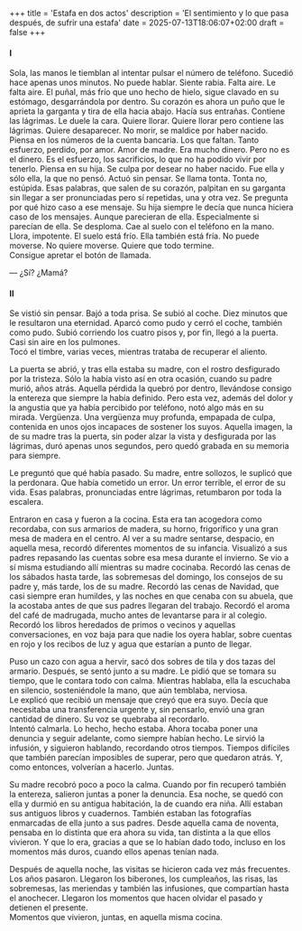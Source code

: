 +++
title = 'Estafa en dos actos'
description = 'El sentimiento y lo que pasa después, de sufrir una estafa'
date = 2025-07-13T18:06:07+02:00
draft = false
+++

#### I

Sola, las manos le tiemblan al intentar pulsar el número de teléfono. Sucedió hace apenas unos minutos. No puede hablar. Siente rabia. Falta aire. Le falta aire. El puñal, más frío que uno hecho de hielo, sigue clavado en su estómago, desgarrándola por dentro. Su corazón es ahora un puño que le aprieta la garganta y tira de ella hacia abajo. Hacía sus entrañas. Contiene las lágrimas. Le duele la cara. Quiere llorar. Quiere llorar pero contiene las lágrimas. Quiere desaparecer. No morir, se maldice por haber nacido. Piensa en los números de la cuenta bancaria. Los que faltan. Tanto esfuerzo, perdido, por amor. Amor de madre. Era mucho dinero. Pero no es el dinero. Es el esfuerzo, los sacrificios, lo que no ha podido vivir por tenerlo. Piensa en su hija. Se culpa por desear no haber nacido. Fue ella y sólo ella, la que no pensó. Actuó sin pensar. Se llama tonta. Tonta no, estúpida. Esas palabras, que salen de su corazón, palpitan en su garganta sin llegar a ser pronunciadas pero sí repetidas, una y otra vez. Se pregunta por qué hizo caso a ese mensaje. Su hija siempre le decía que nunca hiciera caso de los mensajes. Aunque parecieran de ella. Especialmente si parecían de ella. Se desploma. Cae al suelo con el teléfono en la mano. Llora, impotente. El suelo está frío. Ella también está fría. No puede moverse. No quiere moverse. Quiere que todo termine.  
Consigue apretar el botón de llamada.  

— ¿Sí? ¿Mamá?

#### II
Se vistió sin pensar. Bajó a toda prisa. Se subió al coche. Diez minutos que le resultaron una eternidad. Aparcó como pudo y cerró el coche, también como pudo. Subió corriendo los cuatro pisos y, por fin, llegó a la puerta. Casi sin aire en los pulmones.  
Tocó el timbre, varias veces, mientras trataba de recuperar el aliento.  

La puerta se abrió, y tras ella estaba su madre, con el rostro desfigurado por la tristeza. Sólo la había visto así en otra ocasión, cuando su padre murió, años atrás. Aquella pérdida la quebró por dentro, llevándose consigo la entereza que siempre la había definido. Pero esta vez, además del dolor y la angustia que ya había percibido por teléfono, notó algo más en su mirada. Vergüenza. Una vergüenza muy profunda, empapada de culpa, contenida en unos ojos incapaces de sostener los suyos. Aquella imagen, la de su madre tras la puerta, sin poder alzar la vista y desfigurada por las lágrimas, duró apenas unos segundos, pero quedó grabada en su memoria para siempre.  

Le preguntó que qué había pasado. Su madre, entre sollozos, le suplicó que la perdonara. Que había cometido un error. Un error terrible, el error de su vida. Esas palabras, pronunciadas entre lágrimas, retumbaron por toda la escalera.  

Entraron en casa y fueron a la cocina. Esta era tan acogedora como recordaba, con sus armarios de madera, su horno, frigorífico y una gran mesa de madera en el centro. Al ver a su madre sentarse, despacio, en aquella mesa, recordó diferentes momentos de su infancia. Visualizó a sus padres repasando las cuentas sobre esa mesa durante el invierno. Se vio a sí misma estudiando allí mientras su madre cocinaba. Recordó las cenas de los sábados hasta tarde, las sobremesas del domingo, los consejos de su padre y, más tarde, los de su madre. Recordó las cenas de Navidad, que casi siempre eran humildes, y las noches en que cenaba con su abuela, que la acostaba antes de que sus padres llegaran del trabajo. Recordó el aroma del café de madrugada, mucho antes de levantarse para ir al colegio. Recordó los libros heredados de primos o vecinos y aquellas conversaciones, en voz baja para que nadie los oyera hablar, sobre cuentas en rojo y los recibos de luz y agua que estarían a punto de llegar.

Puso un cazo con agua a hervir, sacó dos sobres de tila y dos tazas del armario. Después, se sentó junto a su madre. Le pidió que se tomara su tiempo, que le contara todo con calma. Mientras hablaba, ella la escuchaba en silencio, sosteniéndole la mano, que aún temblaba, nerviosa.  
Le explicó que recibió un mensaje que creyó que era suyo. Decía que necesitaba una transferencia urgente y, sin pensarlo, envió una gran cantidad de dinero. Su voz se quebraba al recordarlo.  
Intentó calmarla. Lo hecho, hecho estaba. Ahora tocaba poner una denuncia y seguir adelante, como siempre habían hecho. Le sirvió la infusión, y siguieron hablando, recordando otros tiempos. Tiempos difíciles que también parecían imposibles de superar, pero que quedaron atrás. Y, como entonces, volverían a hacerlo. Juntas.  

Su madre recobró poco a poco la calma. Cuando por fin recuperó también la entereza, salieron juntas a poner la denuncia. Esa noche, se quedó con ella y durmió en su antigua habitación, la de cuando era niña. Allí estaban sus antiguos libros y cuadernos. También estaban las fotografías enmarcadas de ella junto a sus padres. Desde aquella cama de noventa, pensaba en lo distinta que era ahora su vida, tan distinta a la que ellos vivieron. Y que lo era, gracias a que se lo habían dado todo, incluso en los momentos más duros, cuando ellos apenas tenían nada.  

Después de aquella noche, las visitas se hicieron cada vez más frecuentes. Los años pasaron. Llegaron los biberones, los cumpleaños, las risas, las sobremesas, las meriendas y también las infusiones, que compartían hasta el anochecer. Llegaron los momentos que hacen olvidar el pasado y detienen el presente.  
Momentos que vivieron, juntas, en aquella misma cocina.  

